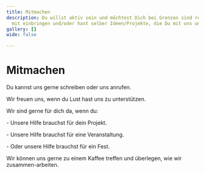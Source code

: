 ```yaml
---
title: Mitmachen
description: Du willst aktiv sein und möchtest Dich bei Grenzen sind relativ e.V.
  mit einbringen und/oder hast selber Ideen/Projekte, die Du mit uns umsetzen möchtest?!
gallery: []
wide: false

---
```

# Mitmachen

Du kannst uns gerne schreiben oder uns anrufen.

Wir freuen uns, wenn du Lust hast uns zu unterstützen.

Wir sind gerne für dich da, wenn du:

\- Unsere Hilfe brauchst für dein Projekt.

\- Unsere Hilfe brauchst für eine Veranstaltung.

\- Oder unsere Hilfe brauchst für ein Fest.

Wir können uns gerne zu einem Kaffee treffen und überlegen, wie wir zusammen-arbeiten.